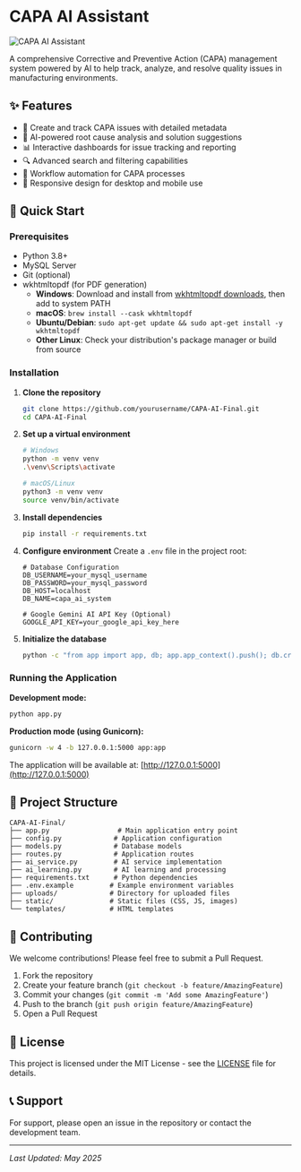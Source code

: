 # CAPA AI Assistant

![CAPA AI Assistant](https://img.shields.io/badge/Status-Active-brightgreen)

A comprehensive Corrective and Preventive Action (CAPA) management system powered by AI to help track, analyze, and resolve quality issues in manufacturing environments.

## ✨ Features

- 📝 Create and track CAPA issues with detailed metadata
- 🤖 AI-powered root cause analysis and solution suggestions
- 📊 Interactive dashboards for issue tracking and reporting
- 🔍 Advanced search and filtering capabilities
- 🔄 Workflow automation for CAPA processes
- 📱 Responsive design for desktop and mobile use

## 🚀 Quick Start

### Prerequisites

- Python 3.8+
- MySQL Server
- Git (optional)
- wkhtmltopdf (for PDF generation)
  - **Windows**: Download and install from [wkhtmltopdf downloads](https://wkhtmltopdf.org/downloads.html), then add to system PATH
  - **macOS**: `brew install --cask wkhtmltopdf`
  - **Ubuntu/Debian**: `sudo apt-get update && sudo apt-get install -y wkhtmltopdf`
  - **Other Linux**: Check your distribution's package manager or build from source

### Installation

1. **Clone the repository**
   ```bash
   git clone https://github.com/yourusername/CAPA-AI-Final.git
   cd CAPA-AI-Final
   ```

2. **Set up a virtual environment**
   ```bash
   # Windows
   python -m venv venv
   .\venv\Scripts\activate

   # macOS/Linux
   python3 -m venv venv
   source venv/bin/activate
   ```

3. **Install dependencies**
   ```bash
   pip install -r requirements.txt
   ```

4. **Configure environment**
   Create a `.env` file in the project root:
   ```env
   # Database Configuration
   DB_USERNAME=your_mysql_username
   DB_PASSWORD=your_mysql_password
   DB_HOST=localhost
   DB_NAME=capa_ai_system

   # Google Gemini AI API Key (Optional)
   GOOGLE_API_KEY=your_google_api_key_here
   ```

5. **Initialize the database**
   ```bash
   python -c "from app import app, db; app.app_context().push(); db.create_all()"
   ```

### Running the Application

**Development mode:**
```bash
python app.py
```

**Production mode (using Gunicorn):**
```bash
gunicorn -w 4 -b 127.0.0.1:5000 app:app
```

The application will be available at: [http://127.0.0.1:5000](http://127.0.0.1:5000)

## 📂 Project Structure

```
CAPA-AI-Final/
├── app.py                 # Main application entry point
├── config.py             # Application configuration
├── models.py             # Database models
├── routes.py             # Application routes
├── ai_service.py         # AI service implementation
├── ai_learning.py        # AI learning and processing
├── requirements.txt      # Python dependencies
├── .env.example         # Example environment variables
├── uploads/             # Directory for uploaded files
├── static/              # Static files (CSS, JS, images)
└── templates/           # HTML templates
```

## 🤝 Contributing

We welcome contributions! Please feel free to submit a Pull Request.

1. Fork the repository
2. Create your feature branch (`git checkout -b feature/AmazingFeature`)
3. Commit your changes (`git commit -m 'Add some AmazingFeature'`)
4. Push to the branch (`git push origin feature/AmazingFeature`)
5. Open a Pull Request

## 📄 License

This project is licensed under the MIT License - see the [LICENSE](LICENSE) file for details.

## 📞 Support

For support, please open an issue in the repository or contact the development team.

---

*Last Updated: May 2025*
